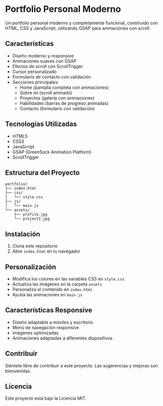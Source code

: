 # Portfolio Personal Moderno

Un portfolio personal moderno y completamente funcional, construido con HTML, CSS y JavaScript, utilizando GSAP para animaciones con scroll.

## Características

- Diseño moderno y responsive
- Animaciones suaves con GSAP
- Efectos de scroll con ScrollTrigger
- Cursor personalizado
- Formulario de contacto con validación
- Secciones principales:
  - Home (pantalla completa con animaciones)
  - Sobre mí (scroll animado)
  - Proyectos (galería con animaciones)
  - Habilidades (barras de progreso animadas)
  - Contacto (formulario con validación)

## Tecnologías Utilizadas

- HTML5
- CSS3
- JavaScript
- GSAP (GreenSock Animation Platform)
- ScrollTrigger

## Estructura del Proyecto

```
portfolio/
├── index.html
├── css/
│   └── style.css
├── js/
│   └── main.js
└── assets/
    ├── profile.jpg
    └── project1.jpg
```

## Instalación

1. Clona este repositorio
2. Abre `index.html` en tu navegador

## Personalización

- Modifica los colores en las variables CSS en `style.css`
- Actualiza las imágenes en la carpeta `assets`
- Personaliza el contenido en `index.html`
- Ajusta las animaciones en `main.js`

## Características Responsive

- Diseño adaptable a móviles y escritorio
- Menú de navegación responsive
- Imágenes optimizadas
- Animaciones adaptadas a diferentes dispositivos

## Contribuir

Siéntete libre de contribuir a este proyecto. Las sugerencias y mejoras son bienvenidas.

## Licencia

Este proyecto está bajo la Licencia MIT. 